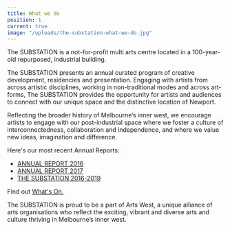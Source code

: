 ```yaml
---
title: What we do
position: 1
current: true
image: "/uploads/the-substation-what-we-do.jpg"
---
```


The SUBSTATION is a not-for-profit multi arts centre located in a 100-year-old repurposed, industrial building. 

The SUBSTATION presents an annual curated program of creative development, residencies and presentation. Engaging with artists from across artistic disciplines, working in non-traditional modes and across art-forms, The SUBSTATION provides the opportunity for artists and audiences to connect with our unique space and the distinctive location of Newport.

Reflecting the broader history of Melbourne’s inner west, we encourage artists to engage with our post-industrial space where we foster a culture of interconnectedness, collaboration and independence, and where we value new ideas, imagination and difference.

Here's our most recent Annual Reports:

* [ANNUAL REPORT 2016 ](/uploads/Annual%20Report%202017.pdf)
* [ANNUAL REPORT 2017 ](/uploads/Annual%20Report%202016.pdf)
* [THE SUBSTATION 2016-2019](/uploads/The-SUBSTATION-2016-2019.pdf)

Find out [What's On.](https://thesubstation.org.au/whats-on/)

The SUBSTATION is proud to be a part of Arts West, a unique alliance of arts organisations who reflect the exciting, vibrant and diverse arts and culture thriving in Melbourne’s inner west.

